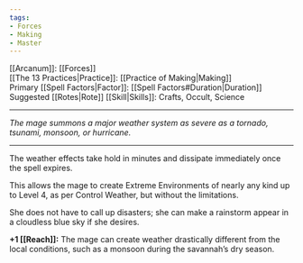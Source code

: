 ```yaml
---
tags:
- Forces
- Making
- Master
---
```


[[Arcanum]]: [[Forces]]\
[[The 13 Practices|Practice]]: [[Practice of Making|Making]]\
Primary [[Spell Factors|Factor]]: [[Spell Factors#Duration|Duration]]\
Suggested [[Rotes|Rote]] [[Skill|Skills]]: Crafts, Occult, Science

---

_The mage summons a major weather system as severe as a tornado, tsunami, monsoon, or hurricane._

---

The weather effects take hold in minutes and dissipate immediately once the spell expires.

This allows the mage to create Extreme Environments of nearly any kind up to Level 4, as per Control Weather, but without the limitations.

She does not have to call up disasters; she can make a rainstorm appear in a cloudless blue sky if she desires.

**+1 [[Reach]]:** The mage can create weather drastically different from the local conditions, such as a monsoon during the savannah’s dry season.